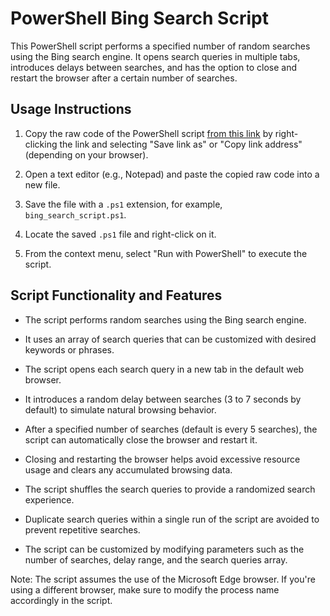 # PowerShell Bing Search Script

This PowerShell script performs a specified number of random searches using the Bing search engine. It opens search queries in multiple tabs, introduces delays between searches, and has the option to close and restart the browser after a certain number of searches.

## Usage Instructions

1. Copy the raw code of the PowerShell script [from this link](<RAW_SCRIPT_LINK>) by right-clicking the link and selecting "Save link as" or "Copy link address" (depending on your browser).

2. Open a text editor (e.g., Notepad) and paste the copied raw code into a new file.

3. Save the file with a `.ps1` extension, for example, `bing_search_script.ps1`.

4. Locate the saved `.ps1` file and right-click on it.

5. From the context menu, select "Run with PowerShell" to execute the script.

## Script Functionality and Features

- The script performs random searches using the Bing search engine.

- It uses an array of search queries that can be customized with desired keywords or phrases.

- The script opens each search query in a new tab in the default web browser.

- It introduces a random delay between searches (3 to 7 seconds by default) to simulate natural browsing behavior.

- After a specified number of searches (default is every 5 searches), the script can automatically close the browser and restart it.

- Closing and restarting the browser helps avoid excessive resource usage and clears any accumulated browsing data.

- The script shuffles the search queries to provide a randomized search experience.

- Duplicate search queries within a single run of the script are avoided to prevent repetitive searches.

- The script can be customized by modifying parameters such as the number of searches, delay range, and the search queries array.

Note: The script assumes the use of the Microsoft Edge browser. If you're using a different browser, make sure to modify the process name accordingly in the script.



